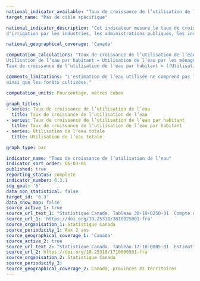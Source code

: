 ```yaml
---
national_indicator_available: "Taux de croissance de l’utilisation de l’eau"
target_name: "Pas de cible spécifique"

national_indicator_description: "Cet indicateur mesure le taux de croissance de l’utilisation de l’eau pour les ménages et pour plusieurs secteurs de l'économie. L'utilisation de l’eau comprend la consommation d'eau sous forme d'intrants naturels et d'eau fournie par les systèmes municipaux de distribution d'eau ou les systèmes 
d'irrigation par les industries, les administrations publiques, les institutions et les ménages."

national_geographical_coverage: 'Canada'

computation_calculations: "Taux de croissance de l’utilisation de l’eau = ((Utilisation de l’eau au cours d’une année donnée - Utilisation de l’eau au cours de l’année précédente) / Utilisation de l’eau au cours de l’année précédente) x 100 <br><br>
Utilisation de l’eau par habitant = Utilisation de l’eau par les ménages / Population <br><br>
Taux de croissance de l’utilisation de l’eau par habitant = ((Utilisation de l’eau par habitant au cours d’une année donnée - Utilisation de l’eau par habitant au cours de l’année précédente) / Utilisation de l’eau par habitant au cours de l’année précédente) x 100"

comments_limitations: "L'estimation de l’eau utilisée ne comprend pas l'eau utilisée pour la production d'hydroélectricité, l'eau pour les cultures agricoles
ainsi que les forêts cultivées."

computation_units: Pourcentage, mètres cubes

graph_titles:
- series: Taux de croissance de l’utilisation de l’eau
  title: Taux de croissance de l’utilisation de l’eau
- series: Taux de croissance de l’utilisation de l’eau par habitant
  title: Taux de croissance de l’utilisation de l’eau par habitant
- series: Utilisation de l’eau totale
  title: Utilisation de l’eau totale

graph_type: bar

indicator_name: "Taux de croissance de l’utilisation de l’eau"
indicator_sort_order: 06-03-01
published: true
reporting_status: complete
indicator_number: 6.3.1
sdg_goal: '6'
data_non_statistical: false
target_id: '6.3'
data_show_map: false
source_active_1: true
source_url_text_1: "Statistique Canada. Tableau 38-10-0250-01  Compte de flux physique d'utilisation de l’eau (x 1 000)"
source_url_1: 'https://doi.org/10.25318/3810025001-fra'
source_organisation_1: Statistique Canada
source_periodicity_1: Aux 2 ans
source_geographical_coverage_1: 'Canada'
source_active_2: true
source_url_text_2: "Statistique Canada. Tableau 17-10-0005-01  Estimations de la population au 1er juillet, par âge et genre"
source_url_2: https://doi.org/10.25318/1710000501-fra
source_organisation_2: Statistique Canada
source_periodicity_2:
source_geographical_coverage_2: Canada, provinces et territoires
---
```

